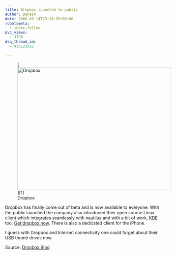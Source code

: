 ```yaml
---
title: Dropbox launched to public
author: Danesh
date: 2008-09-14T23:38:59+00:00
robotsmeta:
  - index,follow
pvc_views:
  - 3398
dsq_thread_id:
  - 936123912

---
```

<figure style="width: 500px" class="wp-caption alignnone">[<img loading="lazy" title="Dropbox" src="http://farm4.static.flickr.com/3032/2855895444_ab0ed6b6a3.jpg" alt="Dropbox" width="500" height="400" />][1]<figcaption class="wp-caption-text">Dropbox</figcaption></figure>

Dropbox has finally come out of beta and is now available to everyone. With the public launched the company also introduced their open source Linux client which integrates seamlessly with nautilus and with a bit of work, [KDE][2] too. [Get dropbox now][3]. There is also a dedicated client for the iPhone.

I guess with Dropbox and Internet connectivity one could forget about their USB thumb drives now.

Source: [Dropbox Blog][4]

 [1]: http://www.flickr.com/photos/dannyportal/2855895444/
 [2]: /posts/dropbox-client-now-available-for-linux/
 [3]: http://www.getdropbox.com/install
 [4]: http://blog.getdropbox.com/?p=13